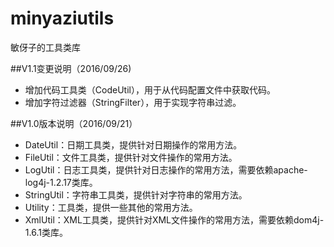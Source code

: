 # minyaziutils
敏伢子的工具类库

##V1.1变更说明（2016/09/26)
* 增加代码工具类（CodeUtil），用于从代码配置文件中获取代码。
* 增加字符过滤器（StringFilter），用于实现字符串过滤。

##V1.0版本说明（2016/09/21）
* DateUtil：日期工具类，提供针对日期操作的常用方法。
* FileUtil：文件工具类，提供针对文件操作的常用方法。
* LogUtil：日志工具类，提供针对日志操作的常用方法，需要依赖apache-log4j-1.2.17类库。
* StringUtil：字符串工具类，提供针对字符串的常用方法。
* Utility：工具类，提供一些其他的常用方法。
* XmlUtil：XML工具类，提供针对XML文件操作的常用方法，需要依赖dom4j-1.6.1类库。
